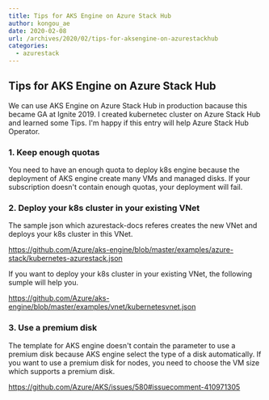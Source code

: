 ```yaml
---
title: Tips for AKS Engine on Azure Stack Hub
author: kongou_ae
date: 2020-02-08
url: /archives/2020/02/tips-for-aksengine-on-azurestackhub
categories:
  - azurestack
---
```


## Tips for AKS Engine on Azure Stack Hub

We can use AKS Engine on Azure Stack Hub in production bacause this became GA at Ignite 2019. I created kubernetec cluster on Azure Stack Hub and learned some Tips. I'm happy if this entry will help Azure Stack Hub Operator.

### 1. Keep enough quotas

You need to have an enough quota to deploy k8s engine because the deployment of AKS engine create many VMs and managed disks. If your subscription doesn't contain enough quotas, your deployment will fail.

### 2. Deploy your k8s cluster in your existing VNet

The sample json which azurestack-docs referes creates the new VNet and deploys your k8s cluster in this VNet.

https://github.com/Azure/aks-engine/blob/master/examples/azure-stack/kubernetes-azurestack.json

If you want to deploy your k8s cluster in your existing VNet, the following sumple will help you.

https://github.com/Azure/aks-engine/blob/master/examples/vnet/kubernetesvnet.json

### 3. Use a premium disk

The template for AKS engine doesn't contain the parameter to use a premium disk because AKS engine select the type of a disk automatically. If you want to use a premium disk for nodes, you need to choose the VM size which supports a premium disk.

https://github.com/Azure/AKS/issues/580#issuecomment-410971305

